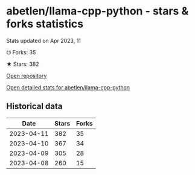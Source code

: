 # abetlen/llama-cpp-python - stars & forks statistics

Stats updated on Apr 2023, 11

☋ Forks: 35

★ Stars: 382

[Open repository](https://github.com/abetlen/llama-cpp-python)

[Open detailed stats for abetlen/llama-cpp-python](https://reviewgithub.com/rep/abetlen/llama-cpp-python)

## Historical data
| Date | Stars | Forks |
|------|-------|-------|
| 2023-04-11 | 382 | 35 | 
| 2023-04-10 | 367 | 34 | 
| 2023-04-09 | 305 | 28 | 
| 2023-04-08 | 260 | 15 | 

